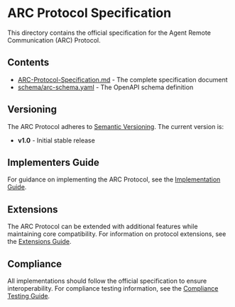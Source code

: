 # ARC Protocol Specification

This directory contains the official specification for the Agent Remote Communication (ARC) Protocol.

## Contents

- [ARC-Protocol-Specification.md](./ARC-Protocol-Specification.md) - The complete specification document
- [schema/arc-schema.yaml](./schema/arc-schema.yaml) - The OpenAPI schema definition

## Versioning

The ARC Protocol adheres to [Semantic Versioning](https://semver.org/). The current version is:

- **v1.0** - Initial stable release

## Implementers Guide

For guidance on implementing the ARC Protocol, see the [Implementation Guide](../docs/implementation-guide.md).

## Extensions

The ARC Protocol can be extended with additional features while maintaining core compatibility. For information on protocol extensions, see the [Extensions Guide](../docs/extensions.md).

## Compliance

All implementations should follow the official specification to ensure interoperability. For compliance testing information, see the [Compliance Testing Guide](../docs/compliance.md).